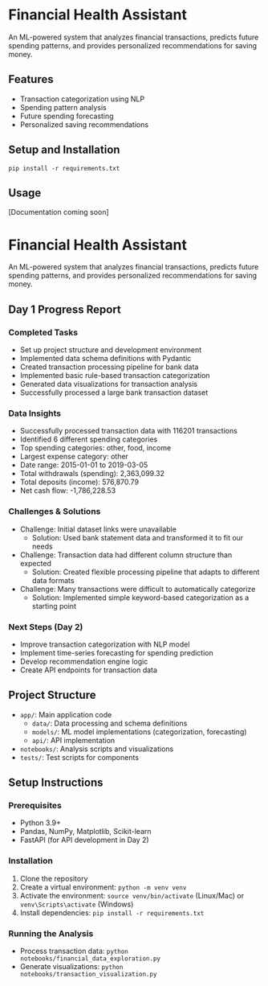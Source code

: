 # Financial Health Assistant

An ML-powered system that analyzes financial transactions, predicts future spending patterns, and provides personalized recommendations for saving money.

## Features

- Transaction categorization using NLP
- Spending pattern analysis
- Future spending forecasting
- Personalized saving recommendations

## Setup and Installation

```
pip install -r requirements.txt
```

## Usage

[Documentation coming soon]


# Financial Health Assistant

An ML-powered system that analyzes financial transactions, predicts future spending patterns, and provides personalized recommendations for saving money.

## Day 1 Progress Report

### Completed Tasks
- Set up project structure and development environment
- Implemented data schema definitions with Pydantic
- Created transaction processing pipeline for bank data
- Implemented basic rule-based transaction categorization
- Generated data visualizations for transaction analysis
- Successfully processed a large bank transaction dataset

### Data Insights
- Successfully processed transaction data with 116201 transactions
- Identified 6 different spending categories
- Top spending categories: other, food, income
- Largest expense category: other
- Date range: 2015-01-01 to 2019-03-05
- Total withdrawals (spending): 2,363,099.32
- Total deposits (income): 576,870.79
- Net cash flow: -1,786,228.53

### Challenges & Solutions
- Challenge: Initial dataset links were unavailable
  - Solution: Used bank statement data and transformed it to fit our needs
- Challenge: Transaction data had different column structure than expected
  - Solution: Created flexible processing pipeline that adapts to different data formats
- Challenge: Many transactions were difficult to automatically categorize
  - Solution: Implemented simple keyword-based categorization as a starting point

### Next Steps (Day 2)
- Improve transaction categorization with NLP model
- Implement time-series forecasting for spending prediction
- Develop recommendation engine logic
- Create API endpoints for transaction data

## Project Structure
- `app/`: Main application code
  - `data/`: Data processing and schema definitions
  - `models/`: ML model implementations (categorization, forecasting)
  - `api/`: API implementation
- `notebooks/`: Analysis scripts and visualizations
- `tests/`: Test scripts for components

## Setup Instructions

### Prerequisites
- Python 3.9+
- Pandas, NumPy, Matplotlib, Scikit-learn
- FastAPI (for API development in Day 2)

### Installation
1. Clone the repository
2. Create a virtual environment: `python -m venv venv`
3. Activate the environment: `source venv/bin/activate` (Linux/Mac) or `venv\Scripts\activate` (Windows)
4. Install dependencies: `pip install -r requirements.txt`

### Running the Analysis
- Process transaction data: `python notebooks/financial_data_exploration.py`
- Generate visualizations: `python notebooks/transaction_visualization.py`
